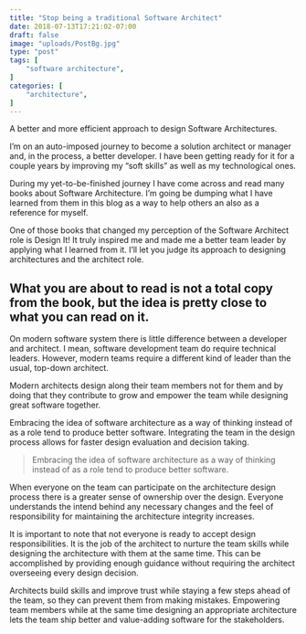 ```yaml
---
title: "Stop being a traditional Software Architect"
date: 2018-07-13T17:21:02-07:00
draft: false
image: "uploads/PostBg.jpg"
type: "post"
tags: [
    "software architecture",
]
categories: [
    "architecture",
]
---
```


A better and more efficient approach to design Software Architectures.

I’m on an auto-imposed journey to become a solution architect or manager and, in the process, a better developer. I have been getting ready for it for a couple years by improving my “soft skills” as well as my technological ones. 

During my yet-to-be-finished journey I have come across and read many books about Software Architecture. I’m going be dumping what I have learned from them in this blog as a way to help others an also as a reference for myself.

One of those books that changed my perception of the Software Architect role is Design It! It truly inspired me and made me a better team leader by applying what I learned from it. I’ll let you judge its approach to designing architectures and the architect role. 

What you are about to read is not a total copy from the book, but the idea is pretty close to what you can read on it. 
----
On modern software system there is little difference between a developer and architect. I mean, software development team do require technical leaders. However, modern teams require a different kind of leader than the usual, top-down architect.

Modern architects design along their team members not for them and by doing that they contribute to grow and empower the team while designing great software together.

Embracing the idea of software architecture as a way of thinking instead of as a role tend to produce better software. Integrating the team in the design process allows for faster design evaluation and decision taking.

> Embracing the idea of software architecture as a way of thinking instead of as a role tend to produce better software.

When everyone on the team can participate on the architecture design process there is a greater sense of ownership over the design. Everyone understands the intend behind any necessary changes and the feel of responsibility for maintaining the architecture integrity increases.

It is important to note that not everyone is ready to accept design responsibilities. It is the job of the architect to nurture the team skills while designing the architecture with them at the same time. This can be accomplished by providing enough guidance without requiring the architect overseeing every design decision.

Architects build skills and improve trust while staying a few steps ahead of the team, so they can prevent them from making mistakes. Empowering team members while at the same time designing an appropriate architecture lets the team ship better and value-adding software for the stakeholders.
 



